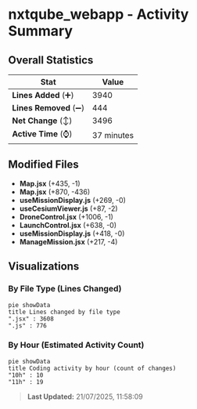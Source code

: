 # nxtqube_webapp - Activity Summary 

## Overall Statistics

| Stat                   | Value                                                             |
| ---------------------- | ----------------------------------------------------------------- |
| **Lines Added** (➕)   | 3940                                          |
| **Lines Removed** (➖) | 444                                        |
| **Net Change** (↕)    | 3496                |
| **Active Time** (⌚)   | 37 minutes |


## Modified Files
- **Map.jsx** (+435, -1)
- **Map.jsx** (+870, -436)
- **useMissionDisplay.js** (+269, -0)
- **useCesiumViewer.js** (+87, -2)
- **DroneControl.jsx** (+1006, -1)
- **LaunchControl.jsx** (+638, -0)
- **useMissionDisplay.js** (+418, -0)
- **ManageMission.jsx** (+217, -4)

## Visualizations

### By File Type (Lines Changed)

```mermaid
pie showData
title Lines changed by file type
".jsx" : 3608
".js" : 776
```

### By Hour (Estimated Activity Count)

```mermaid
pie showData
title Coding activity by hour (count of changes)
"10h" : 10
"11h" : 19
```


> **Last Updated:** 21/07/2025, 11:58:09